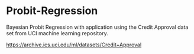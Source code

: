 # Probit-Regression

Bayesian Probit Regression with application using the Credit Approval data set from UCI machine learning repository.

https://archive.ics.uci.edu/ml/datasets/Credit+Approval
